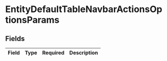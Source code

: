 # EntityDefaultTableNavbarActionsOptionsParams


## Fields

| Field       | Type        | Required    | Description |
| ----------- | ----------- | ----------- | ----------- |